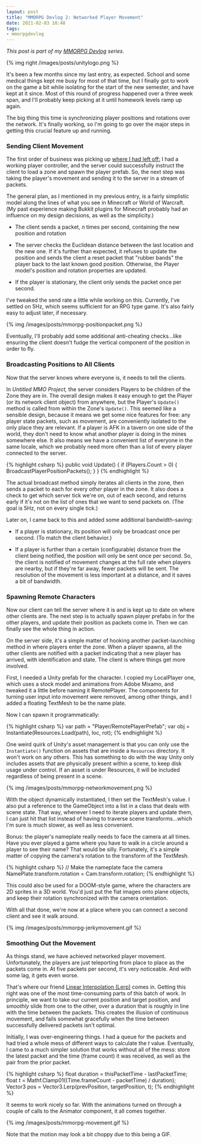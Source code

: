 ```yaml
---
layout: post
title: "MMORPG Devlog 2: Networked Player Movement"
date: 2021-02-03 10:48
tags:
- mmorpgdevlog
---
```

*This post is part of my [MMORPG Devlog]({{site.baseurl}}/tags/mmorpgdevlog/) series.*

{% img right /images/posts/unitylogo.png %}

It's been a few months since my last entry, as expected. School and some medical things kept me busy for most of that time, but I finally got to work on the game a bit while isolating for the start of the new semester, and have kept at it since. Most of this round of progress happened over a three week span, and I'll probably keep picking at it until homework levels ramp up again.

The big thing this time is synchronizing player positions and rotations over the network. It's finally working, so I'm going to go over the major steps in getting this crucial feature up and running.

### Sending Client Movement
The first order of business was picking up [where I had left off:](/2020/10/13/mmorpg-devlog-1-building-mmorpg-unity/) I had a working player controller, and the server could successfully instruct the client to load a zone and spawn the player prefab. So, the next step was taking the player's movement and sending it to the server in a stream of packets.

The general plan, as I mentioned in my previous entry, is a fairly simplistic model along the lines of what you see in Minecraft or World of Warcraft. (My past experience making Bukkit plugins for Minecraft probably had an influence on my design decisions, as well as the simplicity.)

* The client sends a packet, *n* times per second, containing the new position and rotation

* The server checks the Euclidean distance between the last location and the new one. If it's further than expected, it refuses to update the position and sends the client a reset packet that "rubber bands" the player back to the last known good position. Otherwise, the Player model's position and rotation properties are updated.

* If the player is stationary, the client only sends the packet once per second.

I've tweaked the send rate a little while working on this. Currently, I've settled on 5Hz, which seems sufficient for an RPG type game. It's also fairly easy to adjust later, if necessary.

{% img /images/posts/mmorpg-positionpacket.png %}

Eventually, I'll probably add some additional anti-cheating checks...like ensuring the client doesn't fudge the vertical component of the position in order to fly.


### Broadcasting Positions to All Clients

Now that the server knows where everyone is, it needs to tell the clients.

In *Untitled MMO Project,* the server considers Players to be children of the Zone they are in. The overall design makes it easy enough to get the Player (or its network client object) from anywhere, but the Player's `Update()` method is called from within the Zone's `Update()`. This seemed like a sensible design, because it means we get some nice features for free: any player state packets, such as movement, are conveniently isolated to the only place they are relevant. If a player is AFK in a tavern on one side of the world, they don't need to know what another player is doing in the mines somewhere else. It also means we have a convenient list of everyone in the same locale, which we probably need more often than a list of every player connected to the server.

{% highlight csharp %}
public void Update() {
    if (Players.Count > 0) {
        BroadcastPlayerPositionPackets();
    }
}
{% endhighlight %}

The actual broadcast method simply iterates all clients in the zone, then sends a packet to each for every *other* player in the zone. It also does a check to get which server tick we're on, out of each second, and returns early if it's not on the list of ones that we want to send packets on. (The goal is 5Hz, not on every single tick.)

Later on, I came back to this and added some additional bandwidth-saving:

* If a player is stationary, its position will only be broadcast once per second. (To match the client behavior.)

* If a player is further than a certain (configurable) distance from the client being notified, the position will only be sent once per second. So, the client is notified of movement changes at the full rate when players are nearby, but if they're far away, fewer packets will be sent. The resolution of the movement is less important at a distance, and it saves a bit of bandwidth.


### Spawning Remote Characters

Now our client can tell the server where it is and is kept up to date on where other clients are. The next step is to actually spawn player prefabs in for the other players, and update their position as packets come in. Then we can finally see the whole thing in action.

On the server side, it's a simple matter of hooking another packet-launching method in where players enter the zone. When a player spawns, all the other clients are notified with a packet indicating that a new player has arrived, with identification and state. The client is where things get more involved.

First, I needed a Unity prefab for the character. I copied my LocalPlayer one, which uses a stock model and animations from Adobe Mixamo, and tweaked it a little before naming it RemotePlayer. The components for turning user input into movement were removed, among other things, and I added a floating TextMesh to be the name plate.

Now I can spawn it programmatically:

{% highlight csharp %}
var path = "Player/RemotePlayerPrefab";
var obj = Instantiate(Resources.Load<GameObject>(path), loc, rot);
{% endhighlight %}

One weird quirk of Unity's asset management is that you can only use the `Instantiate()` function on assets that are inside a `Resources` directory. It won't work on any others. This has something to do with the way Unity only includes assets that are physically present within a scene, to keep disk usage under control. If an asset is under Resources, it will be included regardless of being present in a scene.

{% img /images/posts/mmorpg-networkmovement.png %}

With the object dynamically instantiated, I then set the TextMesh's value. I also put a reference to the GameObject into a list in a class that deals with scene state. That way, whenever I need to iterate players and update them, I can just hit that list instead of having to traverse scene transforms...which I'm sure is much slower, as well as less convenient.

Bonus: the player's nameplate really needs to face the camera at all times. Have you ever played a game where you have to walk in a circle around a player to see their name? That would be silly. Fortunately, it's a simple matter of copying the camera's rotation to the transform of the TextMesh.

{% highlight csharp %}
// Make the nameplate face the camera
NamePlate.transform.rotation = Cam.transform.rotation;
{% endhighlight %}

This could also be used for a DOOM-style game, where the characters are 2D sprites in a 3D world. You'd just put the flat images onto plane objects, and keep their rotation synchronized with the camera orientation.

With all that done, we're now at a place where you can connect a second client and see it walk around.

{% img /images/posts/mmorpg-jerkymovement.gif %}


### Smoothing Out the Movement

As things stand, we have achieved networked player movement. Unfortunately, the players are just teleporting from place to place as the packets come in. At five packets per second, it's very noticeable. And with some lag, it gets even worse.

That's where our friend [Linear Interpolation (Lerp)](https://medium.com/swlh/youre-using-lerp-wrong-73579052a3c3) comes in. Getting this right was one of the most time-consuming parts of this batch of work. In principle, we want to take our current position and target position, and *smoothly* slide from one to the other, over a duration that is roughly in line with the time between the packets. This creates the illusion of continuous movement, and fails somewhat gracefully when the time between successfully delivered packets isn't optimal.

Initially, I was over-engineering things. I had a queue for the packets and had tried a whole mess of different ways to calculate the *t* value. Eventually, I came to a much simpler solution that works without all of the mess: store the latest packet and the time (frame count) it was received, as well as the pair from the prior packet.

{% highlight csharp %}
float duration = thisPacketTime - lastPacketTime;
float t = Mathf.Clamp01((Time.frameCount - packetTime) / duration);
Vector3 pos = Vector3.Lerp(prevPosition, targetPosition, t);
{% endhighlight %}

It seems to work nicely so far. With the animations turned on through a couple of calls to the Animator component, it all comes together.

{% img /images/posts/mmorpg-movement.gif %}

Note that the motion may look a bit choppy due to this being a GIF.
